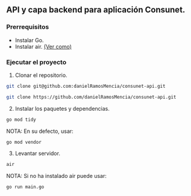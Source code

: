 ## API y capa backend para aplicación Consunet.

### Prerrequisitos

- Instalar Go.
- Instalar air. [(Ver como)](https://github.com/air-verse/air)

### Ejecutar el proyecto

1. Clonar el repositorio.

```sh
git clone git@github.com:danielRamosMencia/consunet-api.git
```

```sh
git clone https://github.com/danielRamosMencia/consunet-api.git
```

2. Instalar los paquetes y dependencias.

```sh
go mod tidy
```

NOTA: En su defecto, usar:

```sh
go mod vendor
```

3. Levantar servidor.

```sh
air
```

NOTA: Si no ha instalado air puede usar:

```sh
go run main.go
```
